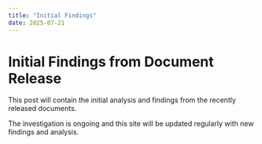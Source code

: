 ```yaml
---
title: "Initial Findings"
date: 2025-07-21
---
```


# Initial Findings from Document Release

This post will contain the initial analysis and findings from the recently released documents.

The investigation is ongoing and this site will be updated regularly with new findings and analysis.
